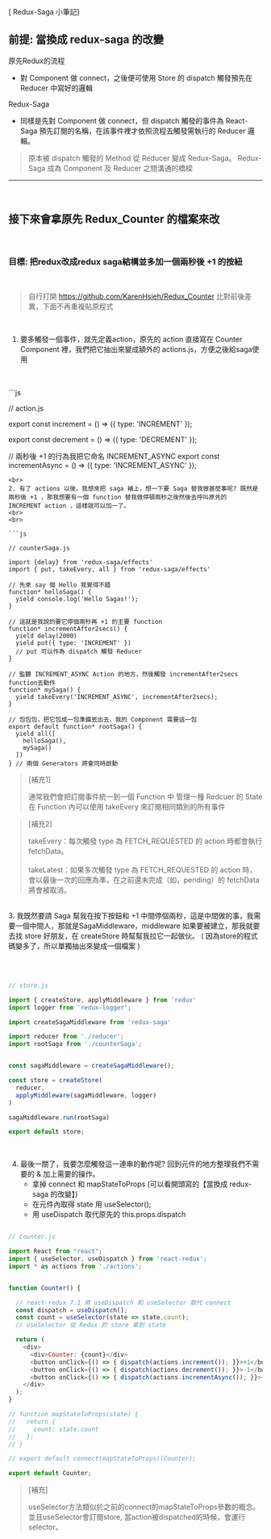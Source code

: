 [ Redux-Saga 小筆記]
<br>
## 前提: 當換成 redux-saga 的改變

  原先Redux的流程
  - 對 Component 做 connect，之後便可使用 Store 的 dispatch 觸發預先在 Reducer 中寫好的邏輯

  Redux-Saga
  - 同樣是先對 Component 做 connect，但 dispatch 觸發的事件為 React-Saga 預先訂閱的名稱，在該事件裡才依照流程去觸發需執行的 Reducer 邏輯。

> 原本被 dispatch 觸發的 Method 從 Reducer 變成 Redux-Saga。
> Redux-Saga 成為 Component 及 Reducer 之間溝通的橋樑

<hr>
<br>

## 接下來會拿原先 Redux_Counter 的檔案來改
<br> 

### 目標: 把redux改成redux saga結構並多加一個兩秒後 +1 的按紐

<br>

> 自行打開 https://github.com/KarenHsieh/Redux_Counter 比對前後差異，下面不再重複貼原程式

<br>

1. 要多觸發一個事件，就先定義action，原先的 action 直接寫在 Counter Component 裡，我們把它抽出來變成額外的 actions.js，方便之後給saga使用
<br>
<br>
```js

// action.js

export const increment = () => ({
  type: 'INCREMENT'
});

export const decrement = () => ({
  type: 'DECREMENT'
});

// 兩秒後 +1 的行為我把它命名 INCREMENT_ASYNC
export const incrementAsync = () => ({
  type: 'INCREMENT_ASYNC'
});

```
<br>
2. 有了 actions 以後，我想來把 saga 補上，想一下要 Saga 替我做甚麼事呢? 既然是兩秒後 +1 ，那我想要有一個 function 替我做停頓兩秒之後然後去呼叫原先的 INCREMENT action ，這樣就可以加一了。
<br>
<br>

```js

// counterSaga.js

import {delay} from 'redux-saga/effects'
import { put, takeEvery, all } from 'redux-saga/effects'

// 先來 say 個 Hello 我覺得不錯
function* helloSaga() {
  yield console.log('Hello Sagas!');
}

// 這就是我說的要它停個兩秒再 +1 的主要 function
function* incrementAfter2secs() {
  yield delay(2000)
  yield put({ type: 'INCREMENT' })
  // put 可以作為 dispatch 觸發 Reducer
}

// 監聽 INCREMENT_ASYNC Action 的地方，然後觸發 incrementAfter2secs function去動作
function* mySaga() {
  yield takeEvery('INCREMENT_ASYNC', incrementAfter2secs); 
}

// 包包包，把它包成一包準備丟出去，我的 Component 需要這一包
export default function* rootSaga() {
  yield all([
    helloSaga(),
    mySaga()
  ])
} // 兩個 Generators 將會同時啟動
```

> [補充1]
> 
> 通常我們會把訂閱事件統一到一個 Function 中
管理一種 Redcuer 的 State
在 Function 內可以使用 takeEvery 來訂閱相同類別的所有事件

> [補充2]
> 
> takeEvery：每次觸發 type 為 FETCH_REQUESTED 的 action 時都會執行 fetchData。<br><br>
> takeLatest：如果多次觸發 type 為 FETCH_REQUESTED 的 action 時，會以最後一次的回應為準，在之前還未完成（如，pending）的 fetchData 將會被取消。

<br>
3. 我既然要請 Saga 幫我在按下按鈕和 +1 中間停個兩秒，這是中間做的事，我需要一個中間人，那就是SagaMiddleware，middleware 如果要被建立，那我就要去找 store 好朋友，在 createStore 時幫幫我拉它一起做伙。 ( 因為store的程式碼變多了，所以單獨抽出來變成一個檔案 )



<br><br>

```js
// store.js

import { createStore, applyMiddleware } from 'redux'
import logger from 'redux-logger';

import createSagaMiddleware from 'redux-saga'

import reducer from './reducer';
import rootSaga from './counterSaga';


const sagaMiddleware = createSagaMiddleware();

const store = createStore(
  reducer,
  applyMiddleware(sagaMiddleware, logger)
)

sagaMiddleware.run(rootSaga)

export default store;
```
<br>

4. 最後一關了，我要怎麼觸發這一連串的動作呢? 回到元件的地方整理我們不需要的 & 加上需要的操作。
   - 拿掉 connect 和 mapStateToProps (可以看開頭寫的【當換成 redux-saga 的改變】)
   - 在元件內取得 state 用 useSelector();
   - 用 useDispatch 取代原先的 this.props.dispatch
```js

// Counter.js

import React from "react";
import { useSelector, useDispatch } from 'react-redux';
import * as actions from './actions';


function Counter() {

  // react-redux 7.1 用 useDispatch 和 useSelector 取代 connect
  const dispatch = useDispatch();
  const count = useSelector(state => state.count);
  // useSelector 從 Redux 的 store 拿到 state

  return (
    <div>
      <div>Counter: {count}</div>
      <button onClick={() => { dispatch(actions.increment()); }}>+1</button>
      <button onClick={() => { dispatch(actions.decrement()); }}>-1</button>
      <button onClick={() => { dispatch(actions.incrementAsync()); }}>+1 after 2 second</button>
    </div>
  );
} 

// function mapStateToProps(state) {
//   return {
//     count: state.count
//   };
// }

// export default connect(mapStateToProps)(Counter);

export default Counter;
```
> [補充] <br>
> 
> useSelector方法類似於之前的connect的mapStateToProps參數的概念。並且useSelector會訂閱store, 當action被dispatched的時候，會運行selector。